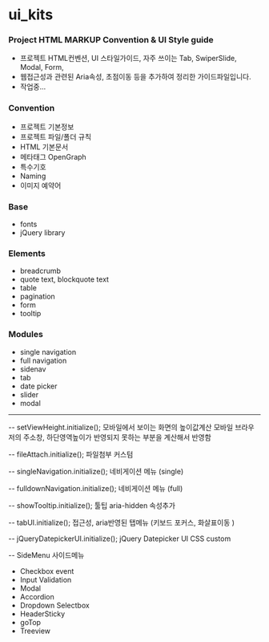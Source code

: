 # ui_kits

### Project HTML MARKUP Convention & UI Style guide 
- 프로젝트 HTML컨벤션, UI 스타일가이드,  자주 쓰이는 Tab, SwiperSlide, Modal, Form, 
- 웹접근성과 관련된 Aria속성, 초점이동 등을 추가하여 정리한 가이드파일입니다. 
- 작업중...

### Convention
- 프로젝트 기본정보
- 프로젝트 파일/폴더 규칙
- HTML 기본문서 
- 메타태그 OpenGraph
- 특수기호
- Naming
- 이미지 예약어


### Base
- fonts 
- jQuery library


### Elements
- breadcrumb
- quote text, blockquote text
- table
- pagination
- form
- tooltip

### Modules
- single navigation
- full navigation
- sidenav
- tab
- date picker
- slider
- modal


-----------------------------------------------------------


--  setViewHeight.initialize(); 
    모바일에서 보이는 화면의 높이값계산 
    모바일 브라우저의 주소창, 하단영역높이가 반영되지 못하는 부분을 계산해서 반영함

--  fileAttach.initialize(); 
    파일첨부 커스텀 

--  singleNavigation.initialize(); 
    네비게이션 메뉴 (single)

--  fulldownNavigation.initialize(); 
    네비게이션 메뉴 (full)

--  showTooltip.initialize(); 
    툴팁 aria-hidden 속성추가

--  tabUI.initialize(); 
    접근성, aria반영된 탭메뉴 (키보드 포커스, 화살표이동 )

--  jQueryDatepickerUI.initialize(); 
    jQuery Datepicker UI CSS custom

--  SideMenu
    사이드메뉴 



- Checkbox event    
- Input Validation
- Modal
- Accordion
- Dropdown Selectbox
- HeaderSticky
- goTop
- Treeview